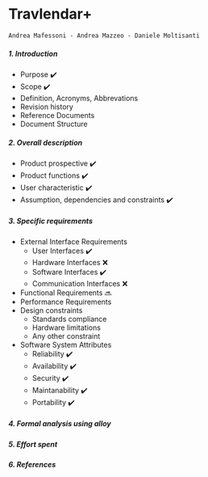 # Travlendar+
`Andrea Mafessoni - Andrea Mazzeo - Daniele Moltisanti`
##### 1. Introduction
 * Purpose :heavy_check_mark:
 * Scope :heavy_check_mark:
 * Definition, Acronyms, Abbrevations 
 * Revision history
 * Reference Documents
 * Document Structure
##### 2. Overall description
 * Product prospective :heavy_check_mark:
 * Product functions :heavy_check_mark:
 * User characteristic :heavy_check_mark:
 * Assumption, dependencies and constraints :heavy_check_mark: 
##### 3. Specific requirements
 * External Interface Requirements 
   * User Interfaces :heavy_check_mark:
   * Hardware Interfaces :x:
   * Software Interfaces :heavy_check_mark:
   * Communication Interfaces :x:
 * Functional Requirements :soon:
 * Performance Requirements
 * Design constraints
   * Standards compliance
   * Hardware limitations
   * Any other constraint
 * Software System Attributes
   * Reliability :heavy_check_mark:
   * Availability :heavy_check_mark: 
   * Security :heavy_check_mark:
   * Maintanability :heavy_check_mark:
   * Portability :heavy_check_mark:
##### 4. Formal analysis using alloy
##### 5. Effort spent
##### 6. References
